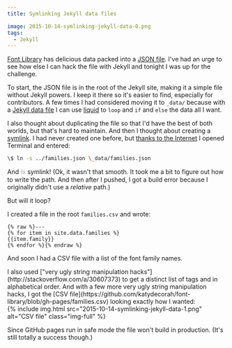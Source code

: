 ```yaml
---
title: Symlinking Jekyll data files

image: 2015-10-14-symlinking-jekyll-data-0.png
tags:
  - Jekyll
---
```


[Font Library](https://katydecorah.com/font-library/) has delicious data packed into a [JSON file](https://katydecorah.com/font-library/families.json). I've had an urge to see how else I can hack the file with Jekyll and tonight I was up for the challenge.

To start, the JSON file is in the root of the Jekyll site, making it a simple file without Jekyll powers. I keep it there so it's easier to find, especially for contributors. A few times I had considered moving it to `_data/` because with a [Jekyll data file](http://jekyllrb.com/docs/datafiles/) I can use [liquid](https://github.com/Shopify/liquid/wiki) to `loop` and `if` and `else` the data all I want.

I also thought about duplicating the file so that I'd have the best of both worlds, but that's hard to maintain. And then I thought about creating a [symlink](https://en.wikipedia.org/wiki/Symbolic_link). I had never created one before, but [thanks to the Internet](http://apple.stackexchange.com/a/115647) I opened Terminal and entered:

```sh
\$ ln -s ../families.json \_data/families.json
```

And :boom: symlink! (Ok, it wasn't that smooth. It took me a bit to figure out how to write the path. And then after I pushed, I got a build error because I originally didn't use a _relative_ path.)

But will it loop?

I created a file in the root `families.csv` and wrote:

```liquid
{% raw %}---
{% for item in site.data.families %}
{{item.family}}
{% endfor %}{% endraw %}
```

And soon I had a CSV file with a list of the font family names.

<!--extra-eyes ignore very--> I also used ["very ugly string manipulation hacks"](http://stackoverflow.com/a/30607373) to get a distinct list of tags and in alphabetical order. And with a few more very ugly string manipulation hacks, I got the [CSV file](https://github.com/katydecorah/font-library/blob/gh-pages/families.csv) looking exactly how I wanted:

<div class="photos">
{% include img.html src="2015-10-14-symlinking-jekyll-data-1.png" alt="CSV file" class="img-full" %}
</div>

Since GitHub pages run in safe mode the file won't build in production. (It's still totally a success though.)
